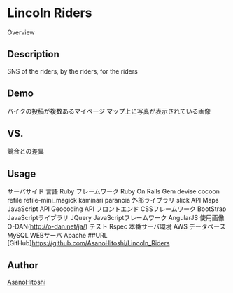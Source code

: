 Lincoln Riders
====

Overview

## Description
SNS of the riders, by the riders, for the riders
## Demo
バイクの投稿が複数あるマイページ
マップ上に写真が表示されている画像

## VS.
競合との差異

## Usage
サーバサイド
	言語
		Ruby
	フレームワーク
		Ruby On Rails
	Gem
		devise
		cocoon
		refile
		refile-mini_magick
		kaminari
		paranoia
	外部ライブラリ
		slick
	API
		Maps JavaScript API
		Geocoding API
フロントエンド
	CSSフレームワーク
		BootStrap
	JavaScriptライブラリ
		JQuery
	JavaScriptフレームワーク
		AngularJS
使用画像
	O-DAN(http://o-dan.net/ja/)
テスト
	Rspec
本番サーバ環境
	AWS
データベース
	MySQL
WEBサーバ
	Apache
##URL
[GitHub]https://github.com/AsanoHitoshi/Lincoln_Riders

## Author
[AsanoHitoshi](https://github.com/AsanoHitoshi)